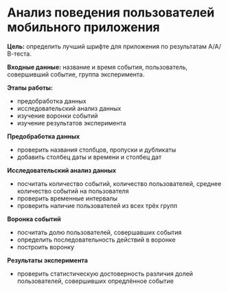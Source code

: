 # Анализ поведения пользователей мобильного приложения
<b>Цель:</b> определить лучший шрифте для приложения по результатам А/А/В-теста.

<b>Входные данные:</b> название и время события, пользователь, совершивший событие, группа эксперимента.

<b>Этапы работы:</b>
- предобработка данных
- исследовательский анализ данных
- изучение воронки событий
- изучение результатов эксперимента

<b>Предобработка данных</b>
- проверить названия столбцов, пропуски и дубликаты
- добавить столбец даты и времени и столбец дат

<b>Исследовательский анализ данных</b>
- посчитать количество событий, количество пользователей, среднее количество событий на пользователя
- проверить временные интервалы
- проверить наличие пользователей из всех трёх групп

<b>Воронка событий</b>
- посчитать долю пользователей, совершавших события
- определить последовательность действий в воронке
- построить воронку

<b>Результаты эксперимента</b>
- проверить статистическую достоверность различия долей пользователей, совершивших опредлённое событие